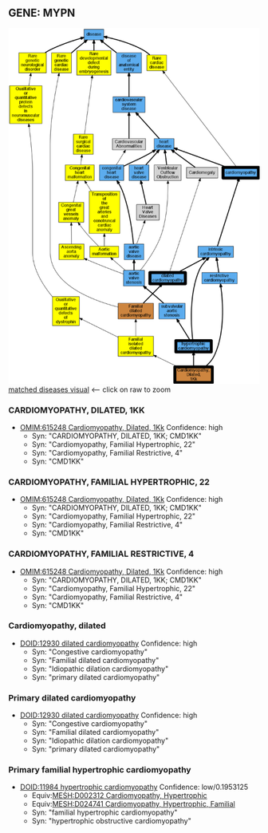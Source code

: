 
## GENE: MYPN

![image](MYPN.png)
[matched diseases visual](MYPN.png)  <-- click on raw to zoom


### CARDIOMYOPATHY, DILATED, 1KK
 * [OMIM:615248 Cardiomyopathy, Dilated, 1Kk](http://beta.monarchinitiative.org/disease/OMIM:615248) Confidence: high
    * Syn: "CARDIOMYOPATHY, DILATED, 1KK; CMD1KK"
    * Syn: "Cardiomyopathy, Familial Hypertrophic, 22"
    * Syn: "Cardiomyopathy, Familial Restrictive, 4"
    * Syn: "CMD1KK"

### CARDIOMYOPATHY, FAMILIAL HYPERTROPHIC, 22
 * [OMIM:615248 Cardiomyopathy, Dilated, 1Kk](http://beta.monarchinitiative.org/disease/OMIM:615248) Confidence: high
    * Syn: "CARDIOMYOPATHY, DILATED, 1KK; CMD1KK"
    * Syn: "Cardiomyopathy, Familial Hypertrophic, 22"
    * Syn: "Cardiomyopathy, Familial Restrictive, 4"
    * Syn: "CMD1KK"

### CARDIOMYOPATHY, FAMILIAL RESTRICTIVE, 4
 * [OMIM:615248 Cardiomyopathy, Dilated, 1Kk](http://beta.monarchinitiative.org/disease/OMIM:615248) Confidence: high
    * Syn: "CARDIOMYOPATHY, DILATED, 1KK; CMD1KK"
    * Syn: "Cardiomyopathy, Familial Hypertrophic, 22"
    * Syn: "Cardiomyopathy, Familial Restrictive, 4"
    * Syn: "CMD1KK"

### Cardiomyopathy, dilated
 * [DOID:12930 dilated cardiomyopathy](http://beta.monarchinitiative.org/disease/DOID:12930) Confidence: high
    * Syn: "Congestive cardiomyopathy"
    * Syn: "Familial dilated cardiomyopathy"
    * Syn: "Idiopathic dilation cardiomyopathy"
    * Syn: "primary dilated cardiomyopathy"

### Primary dilated cardiomyopathy
 * [DOID:12930 dilated cardiomyopathy](http://beta.monarchinitiative.org/disease/DOID:12930) Confidence: high
    * Syn: "Congestive cardiomyopathy"
    * Syn: "Familial dilated cardiomyopathy"
    * Syn: "Idiopathic dilation cardiomyopathy"
    * Syn: "primary dilated cardiomyopathy"

### Primary familial hypertrophic cardiomyopathy
 * [DOID:11984 hypertrophic cardiomyopathy](http://beta.monarchinitiative.org/disease/DOID:11984) Confidence: low/0.1953125
    * Equiv:[MESH:D002312 Cardiomyopathy, Hypertrophic](http://beta.monarchinitiative.org/disease/MESH:D002312)
    * Equiv:[MESH:D024741 Cardiomyopathy, Hypertrophic, Familial](http://beta.monarchinitiative.org/disease/MESH:D024741)
    * Syn: "familial hypertrophic cardiomyopathy"
    * Syn: "hypertrophic obstructive cardiomyopathy"
